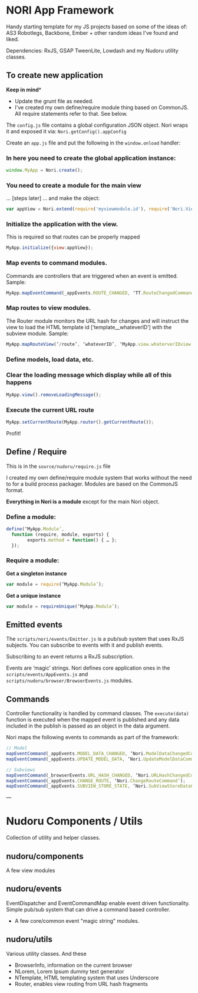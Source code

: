 # NORI App Framework

Handy starting template for my JS projects based on some of the ideas of: AS3 Robotlegs, Backbone, Ember + other random ideas I've found and liked.

Dependencies: RxJS, GSAP TweenLite, Lowdash and my Nudoru utility classes.

## To create new application

**Keep in mind***

- Update the grunt file as needed.
- I've created my own define/require module thing based on CommonJS. All require statements refer to that. See below.

The `config.js` file contains a global configuration JSON object. Nori wraps it and exposed it via: `Nori.getConfig().appConfig`

Create an `app.js` file and put the following in the `window.onload` handler:

### In here you need to create the global application instance:
```javascript
window.MyApp = Nori.create();
```

### You need to create a module for the main view
 ... [steps later] ... and make the object:
```javascript
var appView = Nori.extend(require('myviewmodule.id'), require('Nori.View'));
```

### Initialize the application with the view. 

This is required so that routes can be properly mapped
```javascript
MyApp.initialize({view:appView});
```

### Map events to command modules. 

Commands are controllers that are triggered when an event is emitted. Sample:
```javascript
MyApp.mapEventCommand(_appEvents.ROUTE_CHANGED, ‘TT.RouteChangedCommand’);
```

### Map routes to view modules. 

The Router module monitors the URL hash for changes and will instruct the view to load the HTML template id [‘template__whateverID’] with the subview module. Sample:
```javascript
MyApp.mapRouteView(‘/route’, ‘whateverID’, ‘MyApp.view.whaterverIDview’);
```

### Define models, load data, etc.

### Clear the loading message which display while all of this happens
```javascript
MyApp.view().removeLoadingMessage();
```

### Execute the current URL route
```javascript
MyApp.setCurrentRoute(MyApp.router().getCurrentRoute()); 
```

Profit!

## Define / Require

This is in the `source/nudoru/require.js` file

I created my own define/require module system that works without the need to for a build process packager. Modules are based on the CommonJS format.

**Everything in Nori is a module** except for the main Nori object.

### Define a module:
```javascript
define(‘MyApp.Module’,
  function (require, module, exports) {
		exports.method = function() { … };
  });
```

### Require a module:

**Get a singleton instance**
```javascript
var module = require(‘MyApp.Module’);
```

**Get a unique instance**
```javascript
var module = requireUnique(‘MyApp.Module’);
```

## Emitted events

The `scripts/nori/events/Emitter.js` is a pub/sub system that uses RxJS subjects. You can subscribe to events with it and publish events.

Subscribing to an event returns a RxJS subscription.

Events are ‘magic’ strings. Nori defines core application ones in the `scripts/events/AppEvents.js` and `scripts/nudoru/browser/BrowserEvents.js` modules.

## Commands

Controller functionality is handled by command classes. The `execute(data)` function is executed when the mapped event is published and any data included in the publish is passed as an object in the data argument.

Nori maps the following events to commands as part of the framework:

```javascript
// Model
mapEventCommand(_appEvents.MODEL_DATA_CHANGED, ‘Nori.ModelDataChangedCommand’);
mapEventCommand(_appEvents.UPDATE_MODEL_DATA, ‘Nori.UpdateModelDataCommand’);

// Subviews
mapEventCommand(_browserEvents.URL_HASH_CHANGED, ‘Nori.URLHashChangedCommand’);
mapEventCommand(_appEvents.CHANGE_ROUTE, ‘Nori.ChangeRouteCommand’);
mapEventCommand(_appEvents.SUBVIEW_STORE_STATE, ‘Nori.SubViewStoreDataCommand’);
```

—

# Nudoru Components / Utils

Collection of utility and helper classes.

## nudoru/components

A few view modules

## nudoru/events

EventDispatcher and EventCommandMap enable event driven functionality. Simple pub/sub system that can drive a command based controller.

+ A few core/common event "magic string" modules.

## nudoru/utils

Various utility classes. And these

- BrowserInfo, information on the current browser
- NLorem, Lorem Ipsum dummy text generator
- NTemplate, HTML templating system that uses Underscore
- Router, enables view routing from URL hash fragments